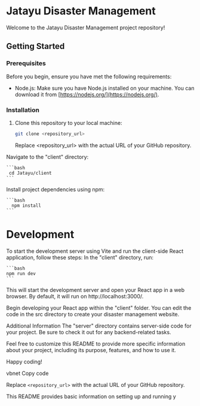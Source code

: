 # Jatayu Disaster Management

Welcome to the Jatayu Disaster Management project repository!

## Getting Started

### Prerequisites

Before you begin, ensure you have met the following requirements:

- Node.js: Make sure you have Node.js installed on your machine. You can download it from [https://nodejs.org/](https://nodejs.org/).

### Installation

1. Clone this repository to your local machine:

   ```bash
   git clone <repository_url>
   ```

   Replace <repository_url> with the actual URL of your GitHub repository.

Navigate to the "client" directory:

    ```bash
     cd Jatayu/client
    ```

Install project dependencies using npm:

    ```bash
      npm install
    ```

<h1>Development</h1>
To start the development server using Vite and run the client-side React application, follow these steps:
In the "client" directory, run:

    ```bash
    npm run dev
    ```

This will start the development server and open your React app in a web browser. By default, it will run on http://localhost:3000/.

Begin developing your React app within the "client" folder. You can edit the code in the src directory to create your disaster management website.

Additional Information
The "server" directory contains server-side code for your project. Be sure to check it out for any backend-related tasks.

Feel free to customize this README to provide more specific information about your project, including its purpose, features, and how to use it.

Happy coding!

vbnet
Copy code

Replace `<repository_url>` with the actual URL of your GitHub repository.

This README provides basic information on setting up and running y
